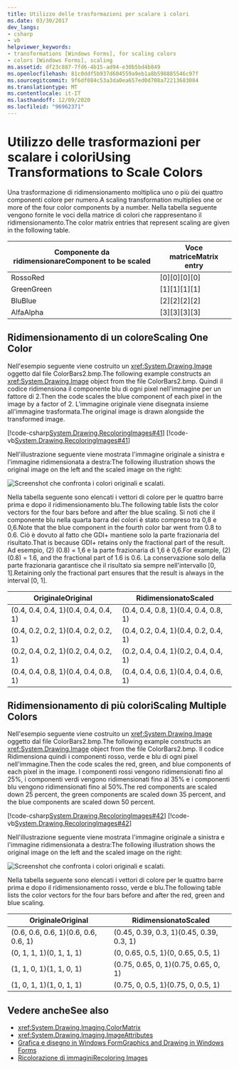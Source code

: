 ```yaml
---
title: Utilizzo delle trasformazioni per scalare i colori
ms.date: 03/30/2017
dev_langs:
- csharp
- vb
helpviewer_keywords:
- transformations [Windows Forms], for scaling colors
- colors [Windows Forms], scaling
ms.assetid: df23c887-7fd6-4b15-ad94-e30b5bd4b849
ms.openlocfilehash: 81c0ddf5b937d604559a9eb1a8b598885546c97f
ms.sourcegitcommit: 9f6df084c53a3da0ea657ed0d708a72213683084
ms.translationtype: MT
ms.contentlocale: it-IT
ms.lasthandoff: 12/09/2020
ms.locfileid: "96962371"
---
```

# <a name="using-transformations-to-scale-colors"></a><span data-ttu-id="0f60b-102">Utilizzo delle trasformazioni per scalare i colori</span><span class="sxs-lookup"><span data-stu-id="0f60b-102">Using Transformations to Scale Colors</span></span>
<span data-ttu-id="0f60b-103">Una trasformazione di ridimensionamento moltiplica uno o più dei quattro componenti colore per numero.</span><span class="sxs-lookup"><span data-stu-id="0f60b-103">A scaling transformation multiplies one or more of the four color components by a number.</span></span> <span data-ttu-id="0f60b-104">Nella tabella seguente vengono fornite le voci della matrice di colori che rappresentano il ridimensionamento.</span><span class="sxs-lookup"><span data-stu-id="0f60b-104">The color matrix entries that represent scaling are given in the following table.</span></span>  
  
|<span data-ttu-id="0f60b-105">Componente da ridimensionare</span><span class="sxs-lookup"><span data-stu-id="0f60b-105">Component to be scaled</span></span>|<span data-ttu-id="0f60b-106">Voce matrice</span><span class="sxs-lookup"><span data-stu-id="0f60b-106">Matrix entry</span></span>|  
|----------------------------|------------------|  
|<span data-ttu-id="0f60b-107">Rosso</span><span class="sxs-lookup"><span data-stu-id="0f60b-107">Red</span></span>|<span data-ttu-id="0f60b-108">[0][0]</span><span class="sxs-lookup"><span data-stu-id="0f60b-108">[0][0]</span></span>|  
|<span data-ttu-id="0f60b-109">Green</span><span class="sxs-lookup"><span data-stu-id="0f60b-109">Green</span></span>|<span data-ttu-id="0f60b-110">[1][1]</span><span class="sxs-lookup"><span data-stu-id="0f60b-110">[1][1]</span></span>|  
|<span data-ttu-id="0f60b-111">Blu</span><span class="sxs-lookup"><span data-stu-id="0f60b-111">Blue</span></span>|<span data-ttu-id="0f60b-112">[2][2]</span><span class="sxs-lookup"><span data-stu-id="0f60b-112">[2][2]</span></span>|  
|<span data-ttu-id="0f60b-113">Alfa</span><span class="sxs-lookup"><span data-stu-id="0f60b-113">Alpha</span></span>|<span data-ttu-id="0f60b-114">[3][3]</span><span class="sxs-lookup"><span data-stu-id="0f60b-114">[3][3]</span></span>|  
  
## <a name="scaling-one-color"></a><span data-ttu-id="0f60b-115">Ridimensionamento di un colore</span><span class="sxs-lookup"><span data-stu-id="0f60b-115">Scaling One Color</span></span>  
 <span data-ttu-id="0f60b-116">Nell'esempio seguente viene costruito un <xref:System.Drawing.Image> oggetto dal file ColorBars2.bmp.</span><span class="sxs-lookup"><span data-stu-id="0f60b-116">The following example constructs an <xref:System.Drawing.Image> object from the file ColorBars2.bmp.</span></span> <span data-ttu-id="0f60b-117">Quindi il codice ridimensiona il componente blu di ogni pixel nell'immagine per un fattore di 2.</span><span class="sxs-lookup"><span data-stu-id="0f60b-117">Then the code scales the blue component of each pixel in the image by a factor of 2.</span></span> <span data-ttu-id="0f60b-118">L'immagine originale viene disegnata insieme all'immagine trasformata.</span><span class="sxs-lookup"><span data-stu-id="0f60b-118">The original image is drawn alongside the transformed image.</span></span>  
  
 [!code-csharp[System.Drawing.RecoloringImages#41](~/samples/snippets/csharp/VS_Snippets_Winforms/System.Drawing.RecoloringImages/CS/Class1.cs#41)]
 [!code-vb[System.Drawing.RecoloringImages#41](~/samples/snippets/visualbasic/VS_Snippets_Winforms/System.Drawing.RecoloringImages/VB/Class1.vb#41)]  
  
 <span data-ttu-id="0f60b-119">Nell'illustrazione seguente viene mostrata l'immagine originale a sinistra e l'immagine ridimensionata a destra:</span><span class="sxs-lookup"><span data-stu-id="0f60b-119">The following illustration shows the original image on the left and the scaled image on the right:</span></span>  
  
 ![Screenshot che confronta i colori originali e scalati.](./media/using-transformations-to-scale-colors/four-bar-scale-one-color.png)  
  
 <span data-ttu-id="0f60b-121">Nella tabella seguente sono elencati i vettori di colore per le quattro barre prima e dopo il ridimensionamento blu.</span><span class="sxs-lookup"><span data-stu-id="0f60b-121">The following table lists the color vectors for the four bars before and after the blue scaling.</span></span> <span data-ttu-id="0f60b-122">Si noti che il componente blu nella quarta barra dei colori è stato compreso tra 0,8 e 0,6.</span><span class="sxs-lookup"><span data-stu-id="0f60b-122">Note that the blue component in the fourth color bar went from 0.8 to 0.6.</span></span> <span data-ttu-id="0f60b-123">Ciò è dovuto al fatto che GDI+ mantiene solo la parte frazionaria del risultato.</span><span class="sxs-lookup"><span data-stu-id="0f60b-123">That is because GDI+ retains only the fractional part of the result.</span></span> <span data-ttu-id="0f60b-124">Ad esempio, (2) (0.8) = 1,6 e la parte frazionaria di 1,6 è 0,6.</span><span class="sxs-lookup"><span data-stu-id="0f60b-124">For example, (2)(0.8) = 1.6, and the fractional part of 1.6 is 0.6.</span></span> <span data-ttu-id="0f60b-125">La conservazione solo della parte frazionaria garantisce che il risultato sia sempre nell'intervallo [0, 1].</span><span class="sxs-lookup"><span data-stu-id="0f60b-125">Retaining only the fractional part ensures that the result is always in the interval [0, 1].</span></span>  
  
|<span data-ttu-id="0f60b-126">Originale</span><span class="sxs-lookup"><span data-stu-id="0f60b-126">Original</span></span>|<span data-ttu-id="0f60b-127">Ridimensionato</span><span class="sxs-lookup"><span data-stu-id="0f60b-127">Scaled</span></span>|  
|--------------|------------|  
|<span data-ttu-id="0f60b-128">(0.4, 0.4, 0.4, 1)</span><span class="sxs-lookup"><span data-stu-id="0f60b-128">(0.4, 0.4, 0.4, 1)</span></span>|<span data-ttu-id="0f60b-129">(0.4, 0.4, 0.8, 1)</span><span class="sxs-lookup"><span data-stu-id="0f60b-129">(0.4, 0.4, 0.8, 1)</span></span>|  
|<span data-ttu-id="0f60b-130">(0.4, 0.2, 0.2, 1)</span><span class="sxs-lookup"><span data-stu-id="0f60b-130">(0.4, 0.2, 0.2, 1)</span></span>|<span data-ttu-id="0f60b-131">(0.4, 0.2, 0.4, 1)</span><span class="sxs-lookup"><span data-stu-id="0f60b-131">(0.4, 0.2, 0.4, 1)</span></span>|  
|<span data-ttu-id="0f60b-132">(0.2, 0.4, 0.2, 1)</span><span class="sxs-lookup"><span data-stu-id="0f60b-132">(0.2, 0.4, 0.2, 1)</span></span>|<span data-ttu-id="0f60b-133">(0.2, 0.4, 0.4, 1)</span><span class="sxs-lookup"><span data-stu-id="0f60b-133">(0.2, 0.4, 0.4, 1)</span></span>|  
|<span data-ttu-id="0f60b-134">(0.4, 0.4, 0.8, 1)</span><span class="sxs-lookup"><span data-stu-id="0f60b-134">(0.4, 0.4, 0.8, 1)</span></span>|<span data-ttu-id="0f60b-135">(0.4, 0.4, 0.6, 1)</span><span class="sxs-lookup"><span data-stu-id="0f60b-135">(0.4, 0.4, 0.6, 1)</span></span>|  
  
## <a name="scaling-multiple-colors"></a><span data-ttu-id="0f60b-136">Ridimensionamento di più colori</span><span class="sxs-lookup"><span data-stu-id="0f60b-136">Scaling Multiple Colors</span></span>  
 <span data-ttu-id="0f60b-137">Nell'esempio seguente viene costruito un <xref:System.Drawing.Image> oggetto dal file ColorBars2.bmp.</span><span class="sxs-lookup"><span data-stu-id="0f60b-137">The following example constructs an <xref:System.Drawing.Image> object from the file ColorBars2.bmp.</span></span> <span data-ttu-id="0f60b-138">Il codice Ridimensiona quindi i componenti rosso, verde e blu di ogni pixel nell'immagine.</span><span class="sxs-lookup"><span data-stu-id="0f60b-138">Then the code scales the red, green, and blue components of each pixel in the image.</span></span> <span data-ttu-id="0f60b-139">I componenti rossi vengono ridimensionati fino al 25%, i componenti verdi vengono ridimensionati fino al 35% e i componenti blu vengono ridimensionati fino al 50%.</span><span class="sxs-lookup"><span data-stu-id="0f60b-139">The red components are scaled down 25 percent, the green components are scaled down 35 percent, and the blue components are scaled down 50 percent.</span></span>  
  
 [!code-csharp[System.Drawing.RecoloringImages#42](~/samples/snippets/csharp/VS_Snippets_Winforms/System.Drawing.RecoloringImages/CS/Class1.cs#42)]
 [!code-vb[System.Drawing.RecoloringImages#42](~/samples/snippets/visualbasic/VS_Snippets_Winforms/System.Drawing.RecoloringImages/VB/Class1.vb#42)]  
  
 <span data-ttu-id="0f60b-140">Nell'illustrazione seguente viene mostrata l'immagine originale a sinistra e l'immagine ridimensionata a destra:</span><span class="sxs-lookup"><span data-stu-id="0f60b-140">The following illustration shows the original image on the left and the scaled image on the right:</span></span>  
  
 ![Screenshot che confronta i colori originali e scalati.](./media/using-transformations-to-scale-colors/four-bar-scale-multiple-colors.png)  
  
 <span data-ttu-id="0f60b-142">Nella tabella seguente sono elencati i vettori di colore per le quattro barre prima e dopo il ridimensionamento rosso, verde e blu.</span><span class="sxs-lookup"><span data-stu-id="0f60b-142">The following table lists the color vectors for the four bars before and after the red, green and blue scaling.</span></span>  
  
|<span data-ttu-id="0f60b-143">Originale</span><span class="sxs-lookup"><span data-stu-id="0f60b-143">Original</span></span>|<span data-ttu-id="0f60b-144">Ridimensionato</span><span class="sxs-lookup"><span data-stu-id="0f60b-144">Scaled</span></span>|  
|--------------|------------|  
|<span data-ttu-id="0f60b-145">(0.6, 0.6, 0.6, 1)</span><span class="sxs-lookup"><span data-stu-id="0f60b-145">(0.6, 0.6, 0.6, 1)</span></span>|<span data-ttu-id="0f60b-146">(0.45, 0.39, 0.3, 1)</span><span class="sxs-lookup"><span data-stu-id="0f60b-146">(0.45, 0.39, 0.3, 1)</span></span>|  
|<span data-ttu-id="0f60b-147">(0, 1, 1, 1)</span><span class="sxs-lookup"><span data-stu-id="0f60b-147">(0, 1, 1, 1)</span></span>|<span data-ttu-id="0f60b-148">(0, 0.65, 0.5, 1)</span><span class="sxs-lookup"><span data-stu-id="0f60b-148">(0, 0.65, 0.5, 1)</span></span>|  
|<span data-ttu-id="0f60b-149">(1, 1, 0, 1)</span><span class="sxs-lookup"><span data-stu-id="0f60b-149">(1, 1, 0, 1)</span></span>|<span data-ttu-id="0f60b-150">(0.75, 0.65, 0, 1)</span><span class="sxs-lookup"><span data-stu-id="0f60b-150">(0.75, 0.65, 0, 1)</span></span>|  
|<span data-ttu-id="0f60b-151">(1, 0, 1, 1)</span><span class="sxs-lookup"><span data-stu-id="0f60b-151">(1, 0, 1, 1)</span></span>|<span data-ttu-id="0f60b-152">(0.75, 0, 0.5, 1)</span><span class="sxs-lookup"><span data-stu-id="0f60b-152">(0.75, 0, 0.5, 1)</span></span>|  
  
## <a name="see-also"></a><span data-ttu-id="0f60b-153">Vedere anche</span><span class="sxs-lookup"><span data-stu-id="0f60b-153">See also</span></span>

- <xref:System.Drawing.Imaging.ColorMatrix>
- <xref:System.Drawing.Imaging.ImageAttributes>
- [<span data-ttu-id="0f60b-154">Grafica e disegno in Windows Form</span><span class="sxs-lookup"><span data-stu-id="0f60b-154">Graphics and Drawing in Windows Forms</span></span>](graphics-and-drawing-in-windows-forms.md)
- [<span data-ttu-id="0f60b-155">Ricolorazione di immagini</span><span class="sxs-lookup"><span data-stu-id="0f60b-155">Recoloring Images</span></span>](recoloring-images.md)
